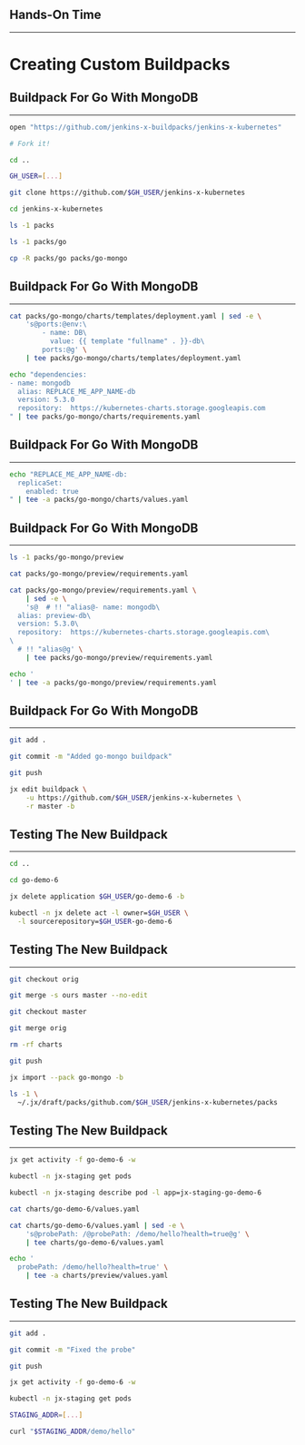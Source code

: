 ## Hands-On Time

---

# Creating Custom Buildpacks


## Buildpack For Go With MongoDB

---

```bash
open "https://github.com/jenkins-x-buildpacks/jenkins-x-kubernetes"

# Fork it!

cd ..

GH_USER=[...]

git clone https://github.com/$GH_USER/jenkins-x-kubernetes

cd jenkins-x-kubernetes

ls -1 packs

ls -1 packs/go

cp -R packs/go packs/go-mongo
```


## Buildpack For Go With MongoDB

---

```bash
cat packs/go-mongo/charts/templates/deployment.yaml | sed -e \
    's@ports:@env:\
        - name: DB\
          value: {{ template "fullname" . }}-db\
        ports:@g' \
    | tee packs/go-mongo/charts/templates/deployment.yaml

echo "dependencies:
- name: mongodb
  alias: REPLACE_ME_APP_NAME-db
  version: 5.3.0
  repository:  https://kubernetes-charts.storage.googleapis.com
" | tee packs/go-mongo/charts/requirements.yaml
```


## Buildpack For Go With MongoDB

---

```bash
echo "REPLACE_ME_APP_NAME-db:
  replicaSet:
    enabled: true
" | tee -a packs/go-mongo/charts/values.yaml
```


## Buildpack For Go With MongoDB

---

```bash
ls -1 packs/go-mongo/preview

cat packs/go-mongo/preview/requirements.yaml

cat packs/go-mongo/preview/requirements.yaml \
    | sed -e \
    's@  # !! "alias@- name: mongodb\
  alias: preview-db\
  version: 5.3.0\
  repository:  https://kubernetes-charts.storage.googleapis.com\
\
  # !! "alias@g' \
    | tee packs/go-mongo/preview/requirements.yaml

echo '
' | tee -a packs/go-mongo/preview/requirements.yaml 
```


## Buildpack For Go With MongoDB

---

```bash
git add .

git commit -m "Added go-mongo buildpack"

git push

jx edit buildpack \
    -u https://github.com/$GH_USER/jenkins-x-kubernetes \
    -r master -b
```


## Testing The New Buildpack

---

```bash
cd ..

cd go-demo-6

jx delete application $GH_USER/go-demo-6 -b

kubectl -n jx delete act -l owner=$GH_USER \
  -l sourcerepository=$GH_USER-go-demo-6
```


## Testing The New Buildpack

---

```bash
git checkout orig

git merge -s ours master --no-edit

git checkout master

git merge orig

rm -rf charts

git push

jx import --pack go-mongo -b

ls -1 \
  ~/.jx/draft/packs/github.com/$GH_USER/jenkins-x-kubernetes/packs
```


## Testing The New Buildpack

---

```bash
jx get activity -f go-demo-6 -w

kubectl -n jx-staging get pods

kubectl -n jx-staging describe pod -l app=jx-staging-go-demo-6

cat charts/go-demo-6/values.yaml

cat charts/go-demo-6/values.yaml | sed -e \
    's@probePath: /@probePath: /demo/hello?health=true@g' \
    | tee charts/go-demo-6/values.yaml

echo '
  probePath: /demo/hello?health=true' \
    | tee -a charts/preview/values.yaml
```


## Testing The New Buildpack

---

```bash
git add .

git commit -m "Fixed the probe"

git push

jx get activity -f go-demo-6 -w

kubectl -n jx-staging get pods

STAGING_ADDR=[...]

curl "$STAGING_ADDR/demo/hello"
```
